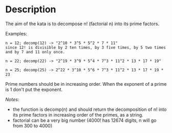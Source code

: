 # Description

The aim of the kata is to decompose n! (factorial n) into its prime factors.

Examples:

```
n = 12; decomp(12) -> "2^10 * 3^5 * 5^2 * 7 * 11"
since 12! is divisible by 2 ten times, by 3 five times, by 5 two times and by 7 and 11 only once.

n = 22; decomp(22) -> "2^19 * 3^9 * 5^4 * 7^3 * 11^2 * 13 * 17 * 19"

n = 25; decomp(25) -> 2^22 * 3^10 * 5^6 * 7^3 * 11^2 * 13 * 17 * 19 * 23
```

Prime numbers should be in increasing order. When the exponent of a prime is 1 don't put the exponent.

*Notes*:
- the function is decomp(n) and should return the decomposition of n! into its prime factors in increasing order of the primes, as a string.
- factorial can be a very big number (4000! has 12674 digits, n will go from 300 to 4000)
